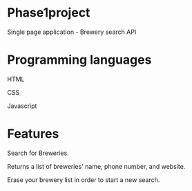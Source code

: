 # Phase1project
Single page application - Brewery search API


# Programming languages
HTML

CSS

Javascript


# Features
Search for Breweries.

Returns a list of breweries' name, phone number, and website.

Erase your brewery list in order to start a new search.

